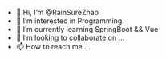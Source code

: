 - 👋 Hi, I’m @RainSureZhao
- 👀 I’m interested in Programming.
- 🌱 I’m currently learning SpringBoot && Vue
- 💞️ I’m looking to collaborate on ...
- 📫 How to reach me ...

<!---
RainSureZhao/RainSureZhao is a ✨ special ✨ repository because its `README.md` (this file) appears on your GitHub profile.
You can click the Preview link to take a look at your changes.
--->
